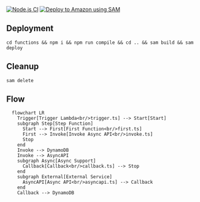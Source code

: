 [![Node.js CI](https://github.com/sjmatta/sam-typescript-callback-example/actions/workflows/build.yml/badge.svg)](https://github.com/sjmatta/sam-typescript-callback-example/actions/workflows/build.yml)
[![Deploy to Amazon using SAM](https://github.com/sjmatta/sam-typescript-callback-example/actions/workflows/aws.yml/badge.svg)](https://github.com/sjmatta/sam-typescript-callback-example/actions/workflows/aws.yml)

## Deployment
`cd functions && npm i && npm run compile && cd .. && sam build && sam deploy`

## Cleanup
`sam delete`

## Flow
```mermaid
  flowchart LR
    Trigger[Trigger Lambda<br/>trigger.ts] --> Start[Start]
    subgraph Step[Step Function]
      Start --> First[First Function<br/>first.ts]
      First --> Invoke[Invoke Async API<br/>invoke.ts]
      Stop
    end
    Invoke --> DynamoDB
    Invoke --> AsyncAPI
    subgraph Async[Async Support]
      Callback[Callback<br/>callback.ts] --> Stop
    end
    subgraph External[External Service]
      AsyncAPI[Async API<br/>asyncapi.ts] --> Callback
    end
    Callback --> DynamoDB
    
```
